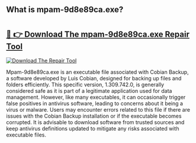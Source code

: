 ## What is mpam-9d8e89ca.exe? 

# <h2><a href="https://exedetect.com/download.php?mpam-9d8e89ca.exe">🔗 👉 Download The mpam-9d8e89ca.exe Repair Tool</a></h2>

[![Download The Repair Tool](https://exedetect.com/download-button.jpg)](https://exedetect.com/download.php?mpam-9d8e89ca.exe)

Mpam-9d8e89ca.exe is an executable file associated with Cobian Backup, a software developed by Luis Cobian, designed for backing up files and folders efficiently. This specific version, 1.309.742.0, is generally considered safe as it is part of a legitimate application used for data management. However, like many executables, it can occasionally trigger false positives in antivirus software, leading to concerns about it being a virus or malware. Users may encounter errors related to this file if there are issues with the Cobian Backup installation or if the executable becomes corrupted. It is advisable to download software from trusted sources and keep antivirus definitions updated to mitigate any risks associated with executable files.